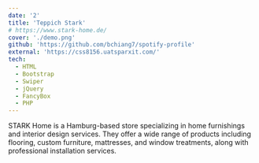 ```yaml
---
date: '2'
title: 'Teppich Stark'
# https://www.stark-home.de/
cover: './demo.png'
github: 'https://github.com/bchiang7/spotify-profile'
external: 'https://css8156.uatsparxit.com/'
tech:
  - HTML
  - Bootstrap
  - Swiper
  - jQuery
  - FancyBox
  - PHP
---
```


STARK Home is a Hamburg-based store specializing in home furnishings and interior design services. They offer a wide range of products including flooring, custom furniture, mattresses, and window treatments, along with professional installation services.
